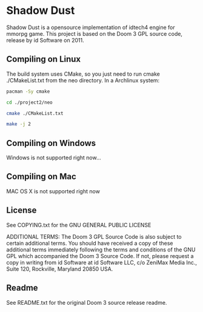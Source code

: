 # Shadow Dust
Shadow Dust is a opensource implementation of idtech4 engine for mmorpg game. This project is based on the Doom 3 GPL source code, release by id Software on 2011.

## Compiling on Linux
The build system uses CMake, so you just need to run cmake ./CMakeList.txt from the neo directory. In a Archlinux system:

```bash
pacman -Sy cmake
```
```bash
cd ./project2/neo
```
```bash
cmake ./CMakeList.txt
```
```bash
make -j 2
```
## Compiling on Windows
Windows is not supported right now...

## Compiling on Mac
MAC OS X is not supported right now

## License
See COPYING.txt for the GNU GENERAL PUBLIC LICENSE

ADDITIONAL TERMS:  The Doom 3 GPL Source Code is also subject to certain additional terms. You should have received a copy of these additional terms immediately following the terms and conditions of the 
GNU GPL which accompanied the Doom 3 Source Code.  If not, please request a copy in writing from id Software at id Software LLC, c/o ZeniMax Media Inc., Suite 120, Rockville, Maryland 20850 USA.

## Readme
See README.txt for the original Doom 3 source release readme.
